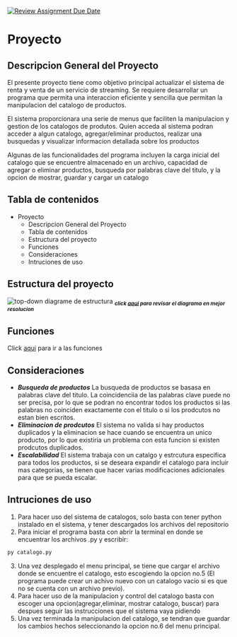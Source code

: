 [![Review Assignment Due Date](https://classroom.github.com/assets/deadline-readme-button-24ddc0f5d75046c5622901739e7c5dd533143b0c8e959d652212380cedb1ea36.svg)](https://classroom.github.com/a/LCXMIOgt)

# Proyecto

## Descripcion General del Proyecto

El presente proyecto tiene como objetivo principal actualizar el sistema de renta y venta de un servicio de streaming. Se requiere desarrollar un programa que permita una interaccion eficiente y sencilla que permitan la manipulacion del catalogo de productos.

El sistema proporcionara una serie de menus que faciliten la manipulacion y gestion de los catalogos de produtos. Quien acceda al sistema podran acceder a algun catalogo, agregar/eliminar productos, realizar una busquedas y visualizar informacion detallada sobre los productos

Algunas de las funcionalidades del programa incluyen la carga inicial del catalogo que se encuentre almacenado en un archivo, capacidad de agregar o eliminar productos, busqueda por palabras clave del titulo, y la opcion de mostrar, guardar y cargar un catalogo

## Tabla de contenidos

- Proyecto
  - Descripcion General del Proyecto
  - Tabla de contenidos
  - Estructura del proyecto
  - Funciones
  - Consideraciones
  - Intruciones de uso

## Estructura del proyecto 

![top-down diagrame de estructura](./img/diagrama.png)
<sub>_**click [aqui](https://www.figma.com/file/gGUbw0SLhhbP5NFplgt1iu/Untitled?type=whiteboard&node-id=0%3A1&t=IFf8Mpjt3Wv4rbxZ-1) para revisar el diagrama en mejor resolucion**_</sub>

## Funciones 

Click [aqui](./funciones.md) para ir a las funciones

## Consideraciones

- **_Busqueda de productos_**
    La busqueda de productos se basasa en palabras clave del titulo. La coincidenciia de las palabras clave puede no ser precisa, por lo que se podran no encontrar todos los productos si las palabras no coinciden exactamente con el titulo o si los prodcutos no estan bien escritos.
- **_Eliminacion de prodcutos_**
    El sistema no valida si hay productos duplicados y la eliminacion se hace cuando se encuentra un unico producto, por lo que existiria un problema con esta funcion si existen prodcutos duplicados.
- **_Escalabilidad_**
    El sistema trabaja con un catalgo y estrcutura especifica para todos los productos, si se deseara expandir el catalogo para incluir mas categorias, se tienen que hacer varias modificaciones adicionales para que se pueda escalar.

## Intruciones de uso

1. Para hacer uso del sistema de catalogos, solo basta con tener python instalado en el sistema, y tener descargados los archivos del repositorio
2. Para iniciar el programa basta con abrir la terminal en donde se encuentrar los archivos .py y escribir:
```cmd
py catalogo.py
```
3. Una vez desplegado el menu principal, se tiene que cargar el archivo donde se encuentre el catalogo, esto escogiendo la opcion no.5 (El programa puede crear un achivo nuevo con un catalogo vacio si es que no se cuenta con un archivo previo).
4. Para hacer uso de la manipulacion y control del catalogo basta con escoger una opcion(agregar,eliminar, mostrar catalogo, buscar) para despues seguir las instrucciones que el sistema vaya pidiendo
5. Una vez terminada la manipulacion del catalogo, se tendran que guardar los cambios hechos seleccionando la opcion no.6 del menu principal.
